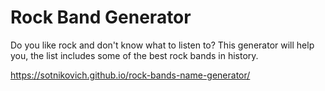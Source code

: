 # Rock Band Generator

Do you like rock and don't know what to listen to? This generator will help you, the list includes some of the best rock bands in history.

https://sotnikovich.github.io/rock-bands-name-generator/